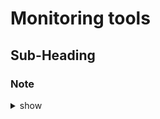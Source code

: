 

# Monitoring tools
## Sub-Heading
### Note 

<details><summary>show</summary>
<p>

```bash

2 types of tools
1. Application Monitoring tools
NewRelic
AppDynamics
Nagios
Prometheus
Grafana

2. Log Monitoring tools
Splunk
SumoLogic
ELK
LogEntries

Monitor - Alert (PagerDuty) 


www.jsonlint.com

Go to newrelic.com, register
Choose synthetics for REST API monitoring



```
</p>
</details>



